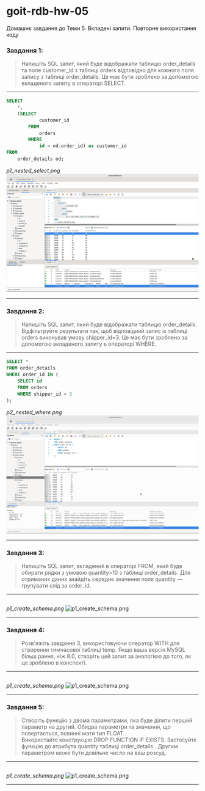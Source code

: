 # goit-rdb-hw-05

Домашнє завдання до Теми 5. Вкладені запити. Повторне використання коду

### Завдання 1:

> Напишіть SQL запит, який буде відображати таблицю order_details та поле customer_id з таблиці orders відповідно для кожного поля запису з таблиці order_details. Це має бути зроблено за допомогою вкладеного запиту в операторі SELECT.

---

```sql
SELECT
    *,
    (SELECT
            customer_id
        FROM
            orders
        WHERE
            id = od.order_id) as customer_id
FROM
    order_details od;
```

_p1_nested_select.png_
![p1_nested_select.png](./p1_nested_select.png)

---

### Завдання 2:

> Напишіть SQL запит, який буде відображати таблицю order_details. Відфільтруйте результати так, щоб відповідний запис із таблиці orders виконував умову shipper_id=3. Це має бути зроблено за допомогою вкладеного запиту в операторі WHERE.

---

```sql
SELECT *
FROM order_details
WHERE order_id IN (
    SELECT id
    FROM orders
    WHERE shipper_id = 3
);
```

_p2_nested_where.png_
![p2_nested_where.png](./p2_nested_where.png)

---

### Завдання 3:

> Напишіть SQL запит, вкладений в операторі FROM, який буде обирати рядки з умовою quantity>10 з таблиці order_details. Для отриманих даних знайдіть середнє значення поля quantity — групувати слід за order_id.

---

```sql

```

_p1_create_schema.png_
![p1_create_schema.png](./p1_create_schema.png)

---

### Завдання 4:

> Розв'яжіть завдання 3, використовуючи оператор WITH для створення тимчасової таблиці temp. Якщо ваша версія MySQL більш рання, ніж 8.0, створіть цей запит за аналогією до того, як це зроблено в конспекті.

---

```sql

```

_p1_create_schema.png_
![p1_create_schema.png](./p1_create_schema.png)

---

### Завдання 5:

> Створіть функцію з двома параметрами, яка буде ділити перший параметр на другий. Обидва параметри та значення, що повертається, повинні мати тип FLOAT.\
> Використайте конструкцію DROP FUNCTION IF EXISTS. Застосуйте функцію до атрибута quantity таблиці order_details . Другим параметром може бути довільне число на ваш розсуд.

---

```sql

```

_p1_create_schema.png_
![p1_create_schema.png](./p1_create_schema.png)

---
